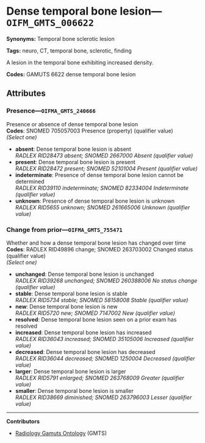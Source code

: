 # Dense temporal bone lesion—`OIFM_GMTS_006622`

**Synonyms:** Temporal bone sclerotic lesion

**Tags:** neuro, CT, temporal bone, sclerotic, finding

A lesion in the temporal bone exhibiting increased density.

**Codes:** GAMUTS 6622 dense temporal bone lesion

## Attributes

### Presence—`OIFMA_GMTS_240666`

Presence or absence of dense temporal bone lesion  
**Codes**: SNOMED 705057003 Presence (property) (qualifier value)  
*(Select one)*

- **absent**: Dense temporal bone lesion is absent  
_RADLEX RID28473 absent; SNOMED 2667000 Absent (qualifier value)_
- **present**: Dense temporal bone lesion is present  
_RADLEX RID28472 present; SNOMED 52101004 Present (qualifier value)_
- **indeterminate**: Presence of dense temporal bone lesion cannot be determined  
_RADLEX RID39110 indeterminate; SNOMED 82334004 Indeterminate (qualifier value)_
- **unknown**: Presence of dense temporal bone lesion is unknown  
_RADLEX RID5655 unknown; SNOMED 261665006 Unknown (qualifier value)_

### Change from prior—`OIFMA_GMTS_755471`

Whether and how a dense temporal bone lesion has changed over time  
**Codes**: RADLEX RID49896 change; SNOMED 263703002 Changed status (qualifier value)  
*(Select one)*

- **unchanged**: Dense temporal bone lesion is unchanged  
_RADLEX RID39268 unchanged; SNOMED 260388006 No status change (qualifier value)_
- **stable**: Dense temporal bone lesion is stable  
_RADLEX RID5734 stable; SNOMED 58158008 Stable (qualifier value)_
- **new**: Dense temporal bone lesion is new  
_RADLEX RID5720 new; SNOMED 7147002 New (qualifier value)_
- **resolved**: Dense temporal bone lesion seen on a prior exam has resolved  
- **increased**: Dense temporal bone lesion has increased  
_RADLEX RID36043 increased; SNOMED 35105006 Increased (qualifier value)_
- **decreased**: Dense temporal bone lesion has decreased  
_RADLEX RID36044 decreased; SNOMED 1250004 Decreased (qualifier value)_
- **larger**: Dense temporal bone lesion is larger  
_RADLEX RID5791 enlarged; SNOMED 263768009 Greater (qualifier value)_
- **smaller**: Dense temporal bone lesion is smaller  
_RADLEX RID38669 diminished; SNOMED 263796003 Lesser (qualifier value)_

---

**Contributors**

- [Radiology Gamuts Ontology](https://gamuts.net/) (GMTS)